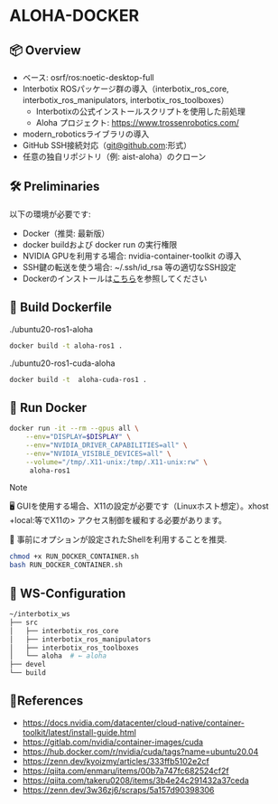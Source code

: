 # ALOHA-DOCKER

## 📦 Overview

- ベース: osrf/ros:noetic-desktop-full
- Interbotix ROSパッケージ群の導入（interbotix_ros_core, interbotix_ros_manipulators, interbotix_ros_toolboxes）
  - Interbotixの公式インストールスクリプトを使用した前処理
  - Aloha プロジェクト: <https://www.trossenrobotics.com/> 
- modern_roboticsライブラリの導入
- GitHub SSH接続対応（git@github.com:形式）
- 任意の独自リポジトリ（例: aist-aloha）のクローン

## 🛠 Preliminaries

以下の環境が必要です:
- Docker（推奨: 最新版）
- docker buildおよび docker run の実行権限
- NVIDIA GPUを利用する場合: nvidia-container-toolkit の導入
- SSH鍵の転送を使う場合: ~/.ssh/id_rsa 等の適切なSSH設定
- Dockerのインストールは[こちら](./InstallDocker.md)を参照してください

## 🚀 Build Dockerfile

./ubuntu20-ros1-aloha
```bash
docker build -t aloha-ros1 .
```

./ubuntu20-ros1-cuda-aloha
```bash
docker build -t  aloha-cuda-ros1 .
```

## 🧪 Run Docker

```bash
docker run -it --rm --gpus all \
    --env="DISPLAY=$DISPLAY" \
    --env="NVIDIA_DRIVER_CAPABILITIES=all" \
    --env="NVIDIA_VISIBLE_DEVICES=all" \
    --volume="/tmp/.X11-unix:/tmp/.X11-unix:rw" \
     aloha-ros1 
```
> [!Note]
> 🖥️ GUIを使用する場合、X11の設定が必要です（Linuxホスト想定）。xhost +local:等でX11の> アクセス制御を緩和する必要があります。


🐚 事前にオプションが設定されたShellを利用することを推奨. 
```bash
chmod +x RUN_DOCKER_CONTAINER.sh
bash RUN_DOCKER_CONTAINER.sh
```

## 📂 WS-Configuration

```bash
~/interbotix_ws
├── src
│   ├── interbotix_ros_core
│   ├── interbotix_ros_manipulators
│   ├── interbotix_ros_toolboxes
│   └── aloha  # ← aloha
├── devel
└── build
```

## 📓References

* <https://docs.nvidia.com/datacenter/cloud-native/container-toolkit/latest/install-guide.html>
* <https://gitlab.com/nvidia/container-images/cuda>
* <https://hub.docker.com/r/nvidia/cuda/tags?name=ubuntu20.04>
* <https://zenn.dev/kyoizmy/articles/333ffb5102e2cf>
* <https://qiita.com/enmaru/items/00b7a747fc682524cf2f>
* <https://qiita.com/takeru0208/items/3b4e24c291432a37ceda>
* <https://zenn.dev/3w36zj6/scraps/5a157d90398306>